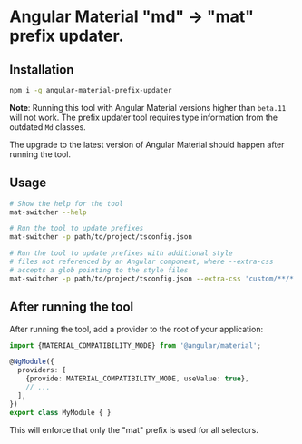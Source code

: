 # Angular Material "md" -> "mat" prefix updater.

## Installation
```bash
npm i -g angular-material-prefix-updater
```
**Note**: Running this tool with Angular Material versions higher than `beta.11` will not work. The prefix updater tool requires type information from the outdated `Md` classes. 

The upgrade to the latest version of Angular Material should happen after running the tool.

## Usage

```bash
# Show the help for the tool
mat-switcher --help

# Run the tool to update prefixes
mat-switcher -p path/to/project/tsconfig.json

# Run the tool to update prefixes with additional style
# files not referenced by an Angular component, where --extra-css
# accepts a glob pointing to the style files
mat-switcher -p path/to/project/tsconfig.json --extra-css 'custom/**/*.css' 
```

## After running the tool
After running the tool, add a provider to the root of your application:
```ts
import {MATERIAL_COMPATIBILITY_MODE} from '@angular/material';

@NgModule({
  providers: [
    {provide: MATERIAL_COMPATIBILITY_MODE, useValue: true},
    // ...
  ],
})
export class MyModule { }

```

This will enforce that only the "mat" prefix is used for all selectors.
